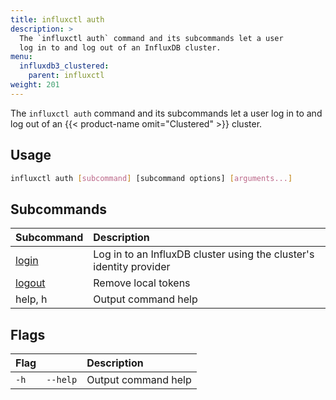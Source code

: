 ```yaml
---
title: influxctl auth
description: >
  The `influxctl auth` command and its subcommands let a user
  log in to and log out of an InfluxDB cluster.
menu:
  influxdb3_clustered:
    parent: influxctl
weight: 201
---
```


The `influxctl auth` command and its subcommands let a user log in to and log out of an {{< product-name omit="Clustered" >}} cluster.

## Usage

```sh
influxctl auth [subcommand] [subcommand options] [arguments...]
```

## Subcommands

| Subcommand                                                         | Description                     |
| :----------------------------------------------------------------- | :------------------------------ |
| [login](/influxdb3/clustered/reference/cli/influxctl/auth/login/)   | Log in to an InfluxDB cluster using the cluster's identity provider |
| [logout](/influxdb3/clustered/reference/cli/influxctl/auth/logout/) | Remove local tokens             |
| help, h                                                            | Output command help             |

## Flags

| Flag |          | Description         |
| :--- | :------- | :------------------ |
| `-h` | `--help` | Output command help |
